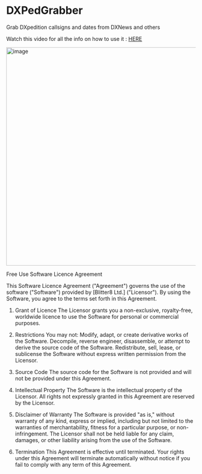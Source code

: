 # DXPedGrabber
Grab DXpedition callsigns and dates from DXNews and others

Watch this video for all the info on how to use it : [HERE](https://youtu.be/-u_xuLOUVCk)

<img width="914" height="580" alt="image" src="https://github.com/user-attachments/assets/fe166869-37a0-4936-a895-4598e93813e0" />

Free Use Software Licence Agreement

This Software Licence Agreement ("Agreement") governs the use of the software ("Software") provided by [Blitter8 Ltd.] ("Licensor"). By using the Software, you agree to the terms set forth in this Agreement.

1. Grant of Licence
The Licensor grants you a non-exclusive, royalty-free, worldwide licence to use the Software for personal or commercial purposes.

2. Restrictions
You may not:
Modify, adapt, or create derivative works of the Software.
Decompile, reverse engineer, disassemble, or attempt to derive the source code of the Software.
Redistribute, sell, lease, or sublicense the Software without express written permission from the Licensor.

3. Source Code
The source code for the Software is not provided and will not be provided under this Agreement.

4. Intellectual Property
The Software is the intellectual property of the Licensor. All rights not expressly granted in this Agreement are reserved by the Licensor.

5. Disclaimer of Warranty
The Software is provided "as is," without warranty of any kind, express or implied, including but not limited to the warranties of merchantability, fitness for a particular purpose, or non-infringement. The Licensor shall not be held liable for any claim, damages, or other liability arising from the use of the Software.

6. Termination
This Agreement is effective until terminated. Your rights under this Agreement will terminate automatically without notice if you fail to comply with any term of this Agreement.
